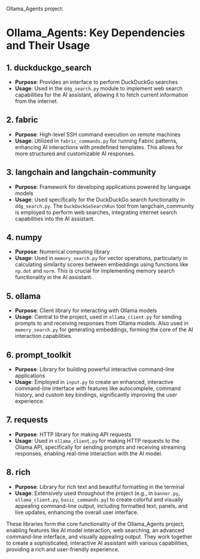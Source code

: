 Ollama_Agents project:

# Ollama_Agents: Key Dependencies and Their Usage

## 1. duckduckgo_search
- **Purpose**: Provides an interface to perform DuckDuckGo searches
- **Usage**: Used in the `ddg_search.py` module to implement web search capabilities for the AI assistant, allowing it to fetch current information from the internet.

## 2. fabric
- **Purpose**: High-level SSH command execution on remote machines
- **Usage**: Utilized in `fabric_commands.py` for running Fabric patterns, enhancing AI interactions with predefined templates. This allows for more structured and customizable AI responses.

## 3. langchain and langchain-community
- **Purpose**: Framework for developing applications powered by language models
- **Usage**: Used specifically for the DuckDuckGo search functionality in `ddg_search.py`. The `DuckDuckGoSearchRun` tool from langchain_community is employed to perform web searches, integrating internet search capabilities into the AI assistant.

## 4. numpy
- **Purpose**: Numerical computing library
- **Usage**: Used in `memory_search.py` for vector operations, particularly in calculating similarity scores between embeddings using functions like `np.dot` and `norm`. This is crucial for implementing memory search functionality in the AI assistant.

## 5. ollama
- **Purpose**: Client library for interacting with Ollama models
- **Usage**: Central to the project, used in `ollama_client.py` for sending prompts to and receiving responses from Ollama models. Also used in `memory_search.py` for generating embeddings, forming the core of the AI interaction capabilities.

## 6. prompt_toolkit
- **Purpose**: Library for building powerful interactive command-line applications
- **Usage**: Employed in `input.py` to create an enhanced, interactive command-line interface with features like autocomplete, command history, and custom key bindings, significantly improving the user experience.

## 7. requests
- **Purpose**: HTTP library for making API requests
- **Usage**: Used in `ollama_client.py` for making HTTP requests to the Ollama API, specifically for sending prompts and receiving streaming responses, enabling real-time interaction with the AI model.

## 8. rich
- **Purpose**: Library for rich text and beautiful formatting in the terminal
- **Usage**: Extensively used throughout the project (e.g., in `banner.py`, `ollama_client.py`, `basic_commands.py`) to create colorful and visually appealing command-line output, including formatted text, panels, and live updates, enhancing the overall user interface.

These libraries form the core functionality of the Ollama_Agents project, enabling features like AI model interaction, web searching, an advanced command-line interface, and visually appealing output. They work together to create a sophisticated, interactive AI assistant with various capabilities, providing a rich and user-friendly experience.
